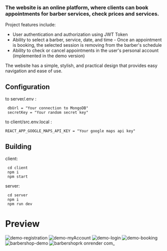 
### The website is an online platform, where clients can book appointments for barber services, check prices and services.
Project features include:
- User authentication and authorization using JWT Token
- Ability to select a barber, service, date, and time - Once an appointment is booking, the selected session is removing from the barber's schedule
- Ability to check or cancel appointments in the user's personal account (implemented in the demo version)

The website has a simple, stylish, and practical design that provides easy navigation and ease of use.

## Configuration
to server/.env : 

```shell
 dbUrl = "Your connection to MongoDB"
 secretKey = "Your random secret key"
```

to client/src.env.local : 
```shell
REACT_APP_GOOGLE_MAPS_API_KEY = "Your google maps api key"
```
## Building
client:
```shell
 cd client
 npm i
 npm start
```
server:
```shell
 cd server
 npm i
 npm run dev
```

# Preview
![demo-registration](https://github.com/roman-kalistratov/barbershopRK/assets/80212286/9078c8ac-d1ff-411f-a328-67832b92357f)
![demo-myAccount](https://github.com/roman-kalistratov/barbershopRK/assets/80212286/b89a8225-20f9-415a-ba63-e0bef0953510)
![demo-login](https://github.com/roman-kalistratov/barbershopRK/assets/80212286/44a2a392-69ac-4e6f-8605-aa37f96c15af)
![demo-booking](https://github.com/roman-kalistratov/barbershopRK/assets/80212286/a93e8477-157e-47e7-8d7c-ed57da371c6c)
![barbershop-demo](https://github.com/roman-kalistratov/barbershopRK/assets/80212286/808db373-79ba-4cab-910c-684db8441634)
![barbershoprk onrender com_](https://github.com/roman-kalistratov/barbershopRK/assets/80212286/22280b8c-8253-4dab-9696-2bf3bab1f314)


